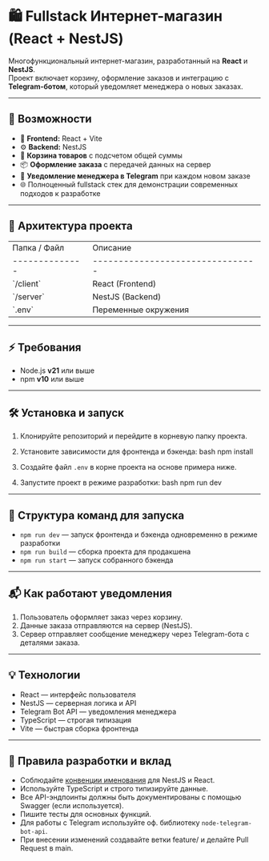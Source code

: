 # 🛍️ Fullstack Интернет-магазин (React + NestJS)

Многофункциональный интернет-магазин, разработанный на **React** и **NestJS**.  
Проект включает корзину, оформление заказов и интеграцию с **Telegram-ботом**, который уведомляет менеджера о новых заказах.

---

## 🚀 Возможности

- 🧩 **Frontend:** React + Vite  
- ⚙️ **Backend:** NestJS  
- 🛒 **Корзина товаров** с подсчетом общей суммы  
- 📦 **Оформление заказа** с передачей данных на сервер  
- 🤖 **Уведомление менеджера в Telegram** при каждом новом заказе  
- 🌐 Полноценный fullstack стек для демонстрации современных подходов к разработке

---

## 🧠 Архитектура проекта

<table><tr><td>Папка / Файл</td><td>Описание</td></tr>
<tr><td>--------------</td><td>--------------------------------</td></tr>
<tr><td>`/client`</td><td>React (Frontend)</td></tr>
<tr><td>`/server`</td><td>NestJS (Backend)</td></tr>
<tr><td>`.env`</td><td>Переменные окружения</td></tr></table>

---

## ⚡ Требования

- Node.js **v21** или выше  
- npm **v10** или выше  

---

## 🛠 Установка и запуск

1. Клонируйте репозиторий и перейдите в корневую папку проекта.

2. Установите зависимости для фронтенда и бэкенда:
bash npm install

3. Создайте файл `.env` в корне проекта на основе примера ниже.

4. Запустите проект в режиме разработки:
bash npm run dev

---

## 🚩 Структура команд для запуска

- `npm run dev` — запуск фронтенда и бэкенда одновременно в режиме разработки  
- `npm run build` — сборка проекта для продакшена  
- `npm run start` — запуск собранного бэкенда  

---

## 📬 Как работают уведомления

1. Пользователь оформляет заказ через корзину.  
2. Данные заказа отправляются на сервер (NestJS).  
3. Сервер отправляет сообщение менеджеру через Telegram-бота с деталями заказа.

---

## 💡 Технологии

- React — интерфейс пользователя  
- NestJS — серверная логика и API  
- Telegram Bot API — уведомления менеджера  
- TypeScript — строгая типизация  
- Vite — быстрая сборка фронтенда  

---

## 🧹 Правила разработки и вклад

- Соблюдайте [конвенции именования](https://docs.nestjs.com/recipes/coding-conventions) для NestJS и React.  
- Используйте TypeScript и строго типизируйте данные.  
- Все API-эндпоинты должны быть документированы с помощью Swagger (если используется).  
- Пишите тесты для основных функций.  
- Для работы с Telegram используйте оф. библиотеку `node-telegram-bot-api`.  
- При внесении изменений создавайте ветки feature/ и делайте Pull Request в main.
